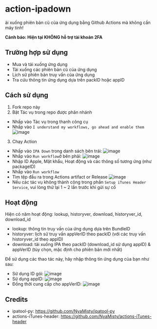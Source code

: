 # action-ipadown

ải xuống phiên bản cũ của ứng dụng bằng Github Actions mà không cần máy tính!

**Cảnh báo: Hiện tại KHÔNG hỗ trợ tài khoản 2FA**

## Trường hợp sử dụng

- Mua và tải xuống ứng dụng 
- Tải xuống các phiên bản cũ của ứng dụng 
- Lịch sử phiên bản truy vấn của ứng dụng 
- Tra cứu thông tin ứng dụng dựa trên packID hoặc appID

## Cách sử dụng

1. Fork repo này
2. Bật Tác vụ trong repo được phân nhánh
  - Nhấp vào Tác vụ trong thanh công cụ
  - Nhấp vào `I understand my workflows, go ahead and enable them`
      ![image](https://user-images.githubusercontent.com/5344431/167505409-ef077008-2450-4e2d-9d43-2067244ac931.png)
3. Chạy Action
  - Nhấp vào `IPA Down` trong danh sách bên trái:
      ![image](https://user-images.githubusercontent.com/5344431/167505630-1a741d9c-69de-470c-978e-1b8944dcfd3b.png)
  - Nhấp vào `Run workflow`ở bên phải:
      ![image](https://user-images.githubusercontent.com/5344431/167505748-52e0bba9-b9ec-44e1-9370-4452d3c3c66b.png)
  - Nhập ID Apple, Mật khẩu, Hoạt động và các thông số tương ứng (như packageID)
  - Nhấp vào `Run workflow`
  - Tìm tệp đầu ra trong Actions artifact or Release
      ![image](https://user-images.githubusercontent.com/5344431/167506938-c3e3529c-ee91-4661-a251-a12a2d0576cb.png)
  - Nếu các tác vụ không thành công trong phần `Setup iTunes Header Service`, vui lòng thử lại 1 ~ 2 lần trước khi gửi sự cố

## Hoạt động

Hiện có năm hoạt động: lookup, historyver, download, historyver_id, download_id

- lookup: thông tin truy vấn của ứng dụng dựa trên BundleID
- historyver: lịch sử truy vấn appVerID theo packID (với các truy vấn historyver_id theo appID)
- download: tải xuống IPA theo packID (download_id sử dụng appID) & appVerID (tùy chọn, mặc định cho phiên bản mới nhất)

Để sử dụng các thao tác này, hãy nhập thông tin ứng dụng của bạn như sau:
- Sử dụng ID gói:
  ![image](https://user-images.githubusercontent.com/5344431/167506427-1503417c-112f-4c45-b82b-7887f05b0dac.png)
- Sử dụng appID:
  ![image](https://user-images.githubusercontent.com/5344431/167506645-d29db175-ab38-45d3-b224-6cc94131e61d.png)
- Đồng thời cung cấp cho appVerID:
  ![image](https://user-images.githubusercontent.com/5344431/167506870-8dcaa565-3bd1-424e-a9d2-eed00bd4cffb.png)

## Credits

- ipatool-py: https://github.com/NyaMisty/ipatool-py
- actions-iTunes-header: https://github.com/NyaMisty/actions-iTunes-header
